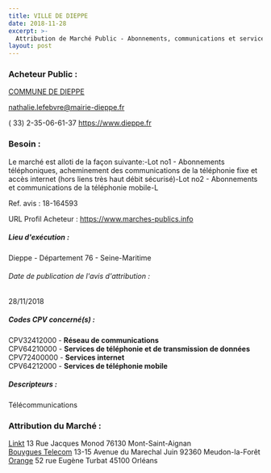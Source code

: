 ```yaml
---
title: VILLE DE DIEPPE
date: 2018-11-28
excerpt: >-
  Attribution de Marché Public - Abonnements, communications et services d'acheminements des communications téléphoniques et de liaisons informatiques
layout: post
---
```


### Acheteur Public : 
<a href="/acheteur-136/siren-217602176"> COMMUNE DE DIEPPE</a><br/>



nathalie.lefebvre@mairie-dieppe.fr

( 33) 2-35-06-61-37
https://www.dieppe.fr
### Besoin :

Le marché est alloti de la façon suivante:-Lot no1 - Abonnements téléphoniques, acheminement des communications de la téléphonie fixe et accès internet (hors liens très haut débit sécurisé)-Lot no2 - Abonnements et communications de la téléphonie mobile-L

Ref. avis : 18-164593

URL Profil Acheteur : https://www.marches-publics.info

##### Lieu d'exécution :

Dieppe - Département 76 - Seine-Maritime

###### Date de publication de l'avis d'attribution : 
28/11/2018

##### Codes CPV concerné(s) :
CPV32412000 - **Réseau de communications** <br/>
CPV64210000 - **Services de téléphonie et de transmission de données** <br/>
CPV72400000 - **Services internet** <br/>
CPV64212000 - **Services de téléphonie mobile** <br/>

##### Descripteurs :
Télécommunications <br/>

### Attribution du Marché :
<a href="/entreprise-578/siren-815109467"> Linkt</a>    13 Rue Jacques Monod 76130 Mont-Saint-Aignan <br/>
<a href="/entreprise-554/siren-397480930"> Bouygues Telecom</a>    13-15 Avenue du Marechal Juin 92360 Meudon-la-Forêt <br/>
<a href="/entreprise-551/siren-380129866"> Orange</a>    52 rue Eugène Turbat 45100 Orléans <br/>
